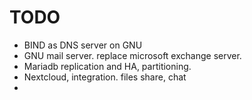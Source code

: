 # TODO

* BIND as DNS server on GNU
* GNU mail server. replace microsoft exchange server.
* Mariadb replication and HA, partitioning.
* Nextcloud, integration. files share, chat
* 
